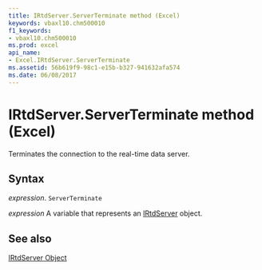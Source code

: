 ```yaml
---
title: IRtdServer.ServerTerminate method (Excel)
keywords: vbaxl10.chm500010
f1_keywords:
- vbaxl10.chm500010
ms.prod: excel
api_name:
- Excel.IRtdServer.ServerTerminate
ms.assetid: 56b619f9-98c1-e15b-b327-941632afa574
ms.date: 06/08/2017
---
```



# IRtdServer.ServerTerminate method (Excel)

Terminates the connection to the real-time data server.


## Syntax

 _expression_. `ServerTerminate`

 _expression_ A variable that represents an [IRtdServer](Excel.IRtdServer.md) object.


## See also


[IRtdServer Object](Excel.IRtdServer.md)

